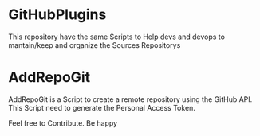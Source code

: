 # GitHubPlugins
This repository have the same Scripts to Help devs and devops to mantain/keep and organize the Sources Repositorys

# AddRepoGit
AddRepoGit is a Script to create a remote repository using the GitHub API. This Script need to generate the Personal Access Token.

Feel free to Contribute. Be happy
